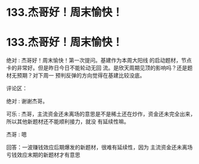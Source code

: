 # 133.杰哥好！周末愉快！

# 133.杰哥好！周末愉快！

绝对 : 杰哥好！周末愉快！第一次提问。基建作为本周大阳线 的启动题材，节点卡的非常好。但是昨日今日不能轮动无回 流。是欣天周期见顶的影响吗？还是题材无预期？对下周一 预判反弹的方向觉得在基建比较没底。

评论区：

绝对 : 谢谢杰哥。

可乐 : 杰哥，主流资金还未离场的意思是不是稀土还在炒作，资金还未完全出来，所以其他新题材还不能顺利接力，就没 有延续性嘛。

杰哥 : 嗯

回答：一波赚钱效应后期爆发的新题材，很难有延续性，因为 主流资金还未离场 亏钱效应末期的新题材才有意思